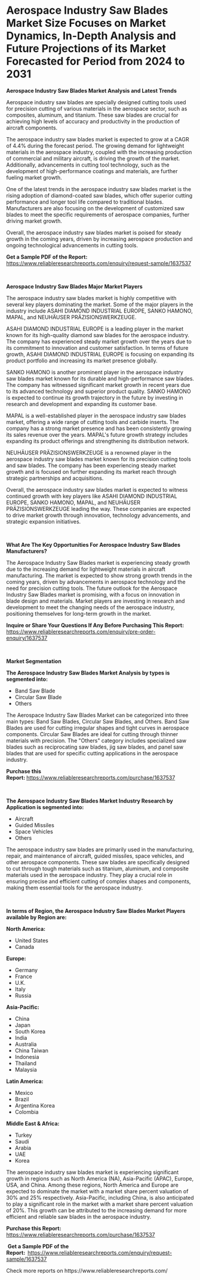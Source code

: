 <p><h1>Aerospace Industry Saw Blades Market Size Focuses on Market Dynamics, In-Depth Analysis and Future Projections of its Market Forecasted for Period from 2024 to 2031</h1></p><p><strong>Aerospace Industry Saw Blades Market Analysis and Latest Trends</strong></p>
<p><p>Aerospace industry saw blades are specially designed cutting tools used for precision cutting of various materials in the aerospace sector, such as composites, aluminum, and titanium. These saw blades are crucial for achieving high levels of accuracy and productivity in the production of aircraft components.</p><p>The aerospace industry saw blades market is expected to grow at a CAGR of 4.4% during the forecast period. The growing demand for lightweight materials in the aerospace industry, coupled with the increasing production of commercial and military aircraft, is driving the growth of the market. Additionally, advancements in cutting tool technology, such as the development of high-performance coatings and materials, are further fueling market growth.</p><p>One of the latest trends in the aerospace industry saw blades market is the rising adoption of diamond-coated saw blades, which offer superior cutting performance and longer tool life compared to traditional blades. Manufacturers are also focusing on the development of customized saw blades to meet the specific requirements of aerospace companies, further driving market growth.</p><p>Overall, the aerospace industry saw blades market is poised for steady growth in the coming years, driven by increasing aerospace production and ongoing technological advancements in cutting tools.</p></p>
<p><strong>Get a Sample PDF of the Report:&nbsp;</strong> <a href="https://www.reliableresearchreports.com/enquiry/request-sample/1637537">https://www.reliableresearchreports.com/enquiry/request-sample/1637537</a></p>
<p>&nbsp;</p>
<p><strong>Aerospace Industry Saw Blades Major Market Players</strong></p>
<p><p>The aerospace industry saw blades market is highly competitive with several key players dominating the market. Some of the major players in the industry include ASAHI DIAMOND INDUSTRIAL EUROPE, SANKO HAMONO, MAPAL, and NEUHÄUSER PRÄZISIONSWERKZEUGE. </p><p>ASAHI DIAMOND INDUSTRIAL EUROPE is a leading player in the market known for its high-quality diamond saw blades for the aerospace industry. The company has experienced steady market growth over the years due to its commitment to innovation and customer satisfaction. In terms of future growth, ASAHI DIAMOND INDUSTRIAL EUROPE is focusing on expanding its product portfolio and increasing its market presence globally.</p><p>SANKO HAMONO is another prominent player in the aerospace industry saw blades market known for its durable and high-performance saw blades. The company has witnessed significant market growth in recent years due to its advanced technology and superior product quality. SANKO HAMONO is expected to continue its growth trajectory in the future by investing in research and development and expanding its customer base.</p><p>MAPAL is a well-established player in the aerospace industry saw blades market, offering a wide range of cutting tools and carbide inserts. The company has a strong market presence and has been consistently growing its sales revenue over the years. MAPAL's future growth strategy includes expanding its product offerings and strengthening its distribution network.</p><p>NEUHÄUSER PRÄZISIONSWERKZEUGE is a renowned player in the aerospace industry saw blades market known for its precision cutting tools and saw blades. The company has been experiencing steady market growth and is focused on further expanding its market reach through strategic partnerships and acquisitions.</p><p>Overall, the aerospace industry saw blades market is expected to witness continued growth with key players like ASAHI DIAMOND INDUSTRIAL EUROPE, SANKO HAMONO, MAPAL, and NEUHÄUSER PRÄZISIONSWERKZEUGE leading the way. These companies are expected to drive market growth through innovation, technology advancements, and strategic expansion initiatives.</p></p>
<p>&nbsp;</p>
<p><strong>What Are The Key Opportunities For Aerospace Industry Saw Blades Manufacturers?</strong></p>
<p><p>The Aerospace Industry Saw Blades market is experiencing steady growth due to the increasing demand for lightweight materials in aircraft manufacturing. The market is expected to show strong growth trends in the coming years, driven by advancements in aerospace technology and the need for precision cutting tools. The future outlook for the Aerospace Industry Saw Blades market is promising, with a focus on innovation in blade design and materials. Market players are investing in research and development to meet the changing needs of the aerospace industry, positioning themselves for long-term growth in the market.</p></p>
<p><strong>Inquire or Share Your Questions If Any Before Purchasing This Report:</strong> <a href="https://www.reliableresearchreports.com/enquiry/pre-order-enquiry/1637537">https://www.reliableresearchreports.com/enquiry/pre-order-enquiry/1637537</a></p>
<p>&nbsp;</p>
<p><strong>Market Segmentation</strong></p>
<p><strong>The Aerospace Industry Saw Blades Market Analysis by types is segmented into:</strong></p>
<p><ul><li>Band Saw Blade</li><li>Circular Saw Blade</li><li>Others</li></ul></p>
<p><p>The Aerospace Industry Saw Blades Market can be categorized into three main types: Band Saw Blades, Circular Saw Blades, and Others. Band Saw Blades are used for cutting irregular shapes and tight curves in aerospace components. Circular Saw Blades are ideal for cutting through thinner materials with precision. The "Others" category includes specialized saw blades such as reciprocating saw blades, jig saw blades, and panel saw blades that are used for specific cutting applications in the aerospace industry.</p></p>
<p><strong>Purchase this Report:&nbsp;</strong><a href="https://www.reliableresearchreports.com/purchase/1637537">https://www.reliableresearchreports.com/purchase/1637537</a></p>
<p>&nbsp;</p>
<p><strong>The Aerospace Industry Saw Blades Market Industry Research by Application is segmented into:</strong></p>
<p><ul><li>Aircraft</li><li>Guided Missiles</li><li>Space Vehicles</li><li>Others</li></ul></p>
<p><p>The aerospace industry saw blades are primarily used in the manufacturing, repair, and maintenance of aircraft, guided missiles, space vehicles, and other aerospace components. These saw blades are specifically designed to cut through tough materials such as titanium, aluminum, and composite materials used in the aerospace industry. They play a crucial role in ensuring precise and efficient cutting of complex shapes and components, making them essential tools for the aerospace industry.</p></p>
<p>&nbsp;</p>
<p><strong>In terms of Region, the Aerospace Industry Saw Blades Market Players available by Region are:</strong></p>
<p>
    <p> <strong> North America: </strong>
        <ul>
            <li>United States</li>
            <li>Canada</li>
        </ul>
        </p> 
    <p> <strong> Europe: </strong>
        <ul>
            <li>Germany</li>
            <li>France</li>
            <li>U.K.</li>
            <li>Italy</li>
            <li>Russia</li>
        </ul>
        </p> 
    <p> <strong> Asia-Pacific: </strong>
        <ul>
            <li>China</li>
            <li>Japan</li>
            <li>South Korea</li>
            <li>India</li>
            <li>Australia</li>
            <li>China Taiwan</li>
            <li>Indonesia</li>
            <li>Thailand</li>
            <li>Malaysia</li>
        </ul>
        </p> 
    <p> <strong> Latin America: </strong>
        <ul>
            <li>Mexico</li>
            <li>Brazil</li>
            <li>Argentina Korea</li>
            <li>Colombia</li>
        </ul>
        </p> 
    <p> <strong> Middle East & Africa: </strong>
        <ul>
            <li>Turkey</li>
            <li>Saudi</li>
            <li>Arabia</li>
            <li>UAE</li>
            <li>Korea</li>
        </ul>
    </p>
    </p>
<p><p>The aerospace industry saw blades market is experiencing significant growth in regions such as North America (NA), Asia-Pacific (APAC), Europe, USA, and China. Among these regions, North America and Europe are expected to dominate the market with a market share percent valuation of 30% and 25% respectively. Asia-Pacific, including China, is also anticipated to play a significant role in the market with a market share percent valuation of 20%. This growth can be attributed to the increasing demand for more efficient and reliable saw blades in the aerospace industry.</p></p>
<p><strong>Purchase this Report: </strong><a href="https://www.reliableresearchreports.com/purchase/1637537">https://www.reliableresearchreports.com/purchase/1637537</a></p>
<p>&nbsp;<strong>Get a Sample PDF of the Report:&nbsp;&nbsp;</strong><a href="https://www.reliableresearchreports.com/enquiry/request-sample/1637537">https://www.reliableresearchreports.com/enquiry/request-sample/1637537</a></p>
<p><strong></strong></p>
<p>Check more reports on https://www.reliableresearchreports.com/</p>